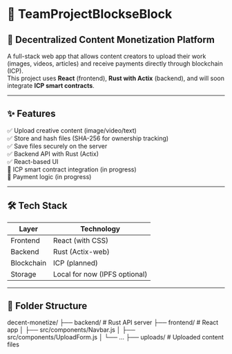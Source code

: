 # 🧠 TeamProjectBlockseBlock

## 🚀 Decentralized Content Monetization Platform

A full-stack web app that allows content creators to upload their work (images, videos, articles) and receive payments directly through blockchain (ICP).  
This project uses **React** (frontend), **Rust with Actix** (backend), and will soon integrate **ICP smart contracts**.

---

## ✨ Features

✅ Upload creative content (image/video/text)  
✅ Store and hash files (SHA-256 for ownership tracking)  
✅ Save files securely on the server  
✅ Backend API with Rust (Actix)  
✅ React-based UI  
🚧 ICP smart contract integration (in progress)  
🚧 Payment logic (in progress)

---

## 🛠️ Tech Stack

| Layer      | Technology         |
|------------|--------------------|
| Frontend   | React (with CSS)   |
| Backend    | Rust (Actix-web)   |
| Blockchain | ICP (planned)      |
| Storage    | Local for now (IPFS optional) |

---

## 📁 Folder Structure

decent-monetize/
├── backend/ # Rust API server
├── frontend/ # React app
│ ├── src/components/Navbar.js
│ ├── src/components/UploadForm.js
│ └── ...
├── uploads/ # Uploaded content files
